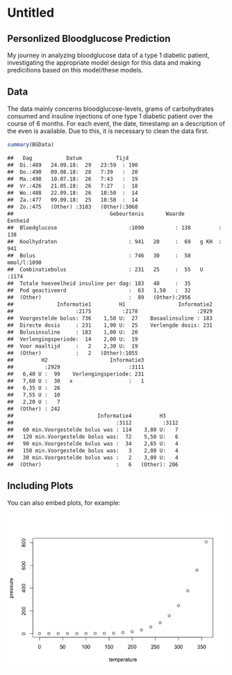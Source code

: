 Untitled
================

Personlized Bloodglucose Prediction
-----------------------------------

My journey in analyzing bloodglucose data of a type 1 diabetic patient, investigating the appropriate model design for this data and making predicitions based on this model/these models.

Data
----

The data mainly concerns bloodglucose-levels, grams of carbohydrates consumed and insuline injections of one type 1 diabetic patient over the course of 6 months. For each event, the date, timestamp an a description of the even is available. Due to this, it is necessary to clean the data first.

``` r
summary(BGData)
```

    ##   Dag           Datum           Tijd     
    ##  Di.:489   24.09.18:  29   23:59  : 190  
    ##  Do.:490   09.08.18:  28   7:39   :  20  
    ##  Ma.:498   10.07.18:  26   7:43   :  19  
    ##  Vr.:426   21.05.18:  26   7:27   :  18  
    ##  Wo.:488   22.09.18:  26   18:50  :  14  
    ##  Za.:477   09.09.18:  25   18:58  :  14  
    ##  Zo.:475   (Other) :3183   (Other):3068  
    ##                               Gebeurtenis       Waarde       Eenheid    
    ##  Bloedglucose                       :1090          : 138         : 138  
    ##  Koolhydraten                       : 941   20     :  69   g KH  : 941  
    ##  Bolus                              : 746   30     :  58   mmol/l:1090  
    ##  Combinatiebolus                    : 231   25     :  55   U     :1174  
    ##  Totale hoeveelheid insuline per dag: 183   40     :  35                
    ##  Pod geactiveerd                    :  63   1,50   :  32                
    ##  (Other)                            :  89   (Other):2956                
    ##              Informatie1         H1                 Informatie2  
    ##                    :2175          :2178                   :2929  
    ##  Voorgestelde bolus: 736    1,50 U:  27    Basaalinsuline : 183  
    ##  Directe dosis     : 231    1,90 U:  25    Verlengde dosis: 231  
    ##  Bolusinsuline     : 183    1,00 U:  20                          
    ##  Verlengingsperiode:  14    2,00 U:  19                          
    ##  Voor maaltijd     :   2    2,30 U:  19                          
    ##  (Other)           :   2   (Other):1055                          
    ##         H2                    Informatie3  
    ##          :2929                      :3111  
    ##   6,40 U :  99    Verlengingsperiode: 231  
    ##   7,60 U :  30   x                  :   1  
    ##   6,35 U :  26                             
    ##   7,55 U :  10                             
    ##   2,20 U :   7                             
    ##  (Other) : 242                             
    ##                           Informatie4         H3      
    ##                                 :3112          :3112  
    ##   60 min.Voorgestelde bolus was : 114    3,80 U:   7  
    ##   120 min.Voorgestelde bolus was:  72    5,50 U:   6  
    ##   90 min.Voorgestelde bolus was :  34    2,65 U:   4  
    ##   150 min.Voorgestelde bolus was:   3    2,80 U:   4  
    ##   30 min.Voorgestelde bolus was :   2    3,00 U:   4  
    ##  (Other)                        :   6   (Other): 206

Including Plots
---------------

You can also embed plots, for example:

![](README_files/figure-markdown_github/pressure-1.png)

